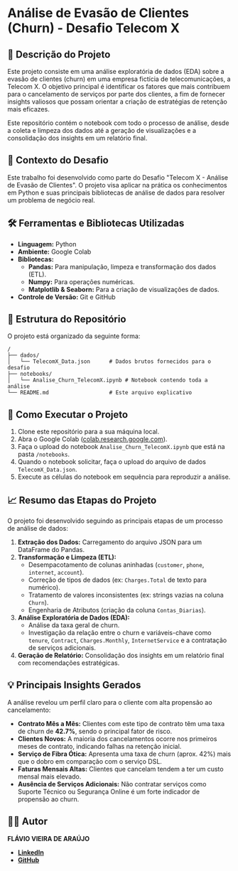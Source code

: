 # Análise de Evasão de Clientes (Churn) - Desafio Telecom X

## 📄 Descrição do Projeto
Este projeto consiste em uma análise exploratória de dados (EDA) sobre a evasão de clientes (churn) em uma empresa fictícia de telecomunicações, a Telecom X. O objetivo principal é identificar os fatores que mais contribuem para o cancelamento de serviços por parte dos clientes, a fim de fornecer insights valiosos que possam orientar a criação de estratégias de retenção mais eficazes.

Este repositório contém o notebook com todo o processo de análise, desde a coleta e limpeza dos dados até a geração de visualizações e a consolidação dos insights em um relatório final.

## 🎯 Contexto do Desafio
Este trabalho foi desenvolvido como parte do Desafio "Telecom X - Análise de Evasão de Clientes". O projeto visa aplicar na prática os conhecimentos em Python e suas principais bibliotecas de análise de dados para resolver um problema de negócio real.

## 🛠️ Ferramentas e Bibliotecas Utilizadas
* **Linguagem:** Python
* **Ambiente:** Google Colab
* **Bibliotecas:**
  * **Pandas:** Para manipulação, limpeza e transformação dos dados (ETL).
  * **Numpy:** Para operações numéricas.
  * **Matplotlib & Seaborn:** Para a criação de visualizações de dados.
* **Controle de Versão:** Git e GitHub

## 📁 Estrutura do Repositório
O projeto está organizado da seguinte forma:
```
/
├── dados/
│   └── TelecomX_Data.json      # Dados brutos fornecidos para o desafio
├── notebooks/
│   └── Analise_Churn_TelecomX.ipynb # Notebook contendo toda a análise
└── README.md                   # Este arquivo explicativo
```

## 🚀 Como Executar o Projeto
1.  Clone este repositório para a sua máquina local.
2.  Abra o Google Colab ([colab.research.google.com](https://colab.research.google.com)).
3.  Faça o upload do notebook `Analise_Churn_TelecomX.ipynb` que está na pasta `/notebooks`.
4.  Quando o notebook solicitar, faça o upload do arquivo de dados `TelecomX_Data.json`.
5.  Execute as células do notebook em sequência para reproduzir a análise.

## 📈 Resumo das Etapas do Projeto
O projeto foi desenvolvido seguindo as principais etapas de um processo de análise de dados:

1.  **Extração dos Dados:** Carregamento do arquivo JSON para um DataFrame do Pandas.
2.  **Transformação e Limpeza (ETL):**
    * Desempacotamento de colunas aninhadas (`customer`, `phone`, `internet`, `account`).
    * Correção de tipos de dados (ex: `Charges.Total` de texto para numérico).
    * Tratamento de valores inconsistentes (ex: strings vazias na coluna `Churn`).
    * Engenharia de Atributos (criação da coluna `Contas_Diarias`).
3.  **Análise Exploratória de Dados (EDA):**
    * Análise da taxa geral de churn.
    * Investigação da relação entre o churn e variáveis-chave como `tenure`, `Contract`, `Charges.Monthly`, `InternetService` e a contratação de serviços adicionais.
4.  **Geração de Relatório:** Consolidação dos insights em um relatório final com recomendações estratégicas.

## 💡 Principais Insights Gerados
A análise revelou um perfil claro para o cliente com alta propensão ao cancelamento:

* **Contrato Mês a Mês:** Clientes com este tipo de contrato têm uma taxa de churn de **42.7%**, sendo o principal fator de risco.
* **Clientes Novos:** A maioria dos cancelamentos ocorre nos primeiros meses de contrato, indicando falhas na retenção inicial.
* **Serviço de Fibra Ótica:** Apresenta uma taxa de churn (aprox. 42%) mais que o dobro em comparação com o serviço DSL.
* **Faturas Mensais Altas:** Clientes que cancelam tendem a ter um custo mensal mais elevado.
* **Ausência de Serviços Adicionais:** Não contratar serviços como Suporte Técnico ou Segurança Online é um forte indicador de propensão ao churn.

## 👨‍💻 Autor
**FLÁVIO VIEIRA DE ARAÚJO**

* **[LinkedIn](www.linkedin.com/in/flaviovsp)**
* **[GitHub](https://github.com/Flavio-AzL)**
